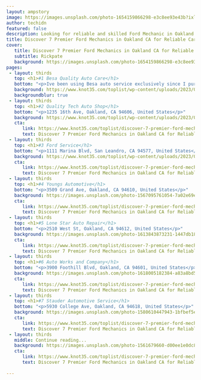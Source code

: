 ```yaml
---
layout: ampstory
image: https://images.unsplash.com/photo-1654159866298-e3c8ee93e43b?ixlib=rb-4.0.3&ixid=MnwxMjA3fDB8MHxwaG90by1wYWdlfHx8fGVufDB8fHx8&auto=format&fit=crop&w=640&h=853&q=80
author: techidn
featured: false
description: Looking for reliable and skilled Ford Mechanic in Oakland CA, USA? Your search ends here with the 7 best Ford Mechanic in town. With their expertise and commitment to delivering exceptional 
title: Discover 7 Premier Ford Mechanics in Oakland CA for Reliable Car Maintenance
cover:
   title: Discover 7 Premier Ford Mechanics in Oakland CA for Reliable Car Maintenance
   subtitle: Rickpate
   background: https://images.unsplash.com/photo-1654159866298-e3c8ee93e43b?ixlib=rb-4.0.3&ixid=MnwxMjA3fDB8MHxwaG90by1wYWdlfHx8fGVufDB8fHx8&auto=format&fit=crop&w=640&h=853&q=80
pages: 
 - layout: thirds
   top: <h1>#1 Besa Quality Auto Care</h1>
   bottom: "<p>Ive been using Besa auto service exclusively since I purchased my 2006 BMW X5 two years ago. He is trustworthy and very thorough, which matters greatly to me since I</p>"
   background: https://www.knot35.com/toplist/wp-content/uploads/2023/06/best-ford-mechanic-1-in-oakland-ca-1685839877.jpeg
   backgroundblur: true
 - layout: thirds
   top: <h1>#2 Quality Tech Auto Shop</h1>
   bottom: "<p>1235 16th Ave, Oakland, CA 94606, United States</p>"
   background: https://www.knot35.com/toplist/wp-content/uploads/2023/06/best-ford-mechanic-2-in-oakland-ca-1685839878.jpeg
   cta:
      link: https://www.knot35.com/toplist/discover-7-premier-ford-mechanics-in-oakland-ca-for-reliable-car-maintenance/
      text: Discover 7 Premier Ford Mechanics in Oakland CA for Reliable Car Maintenance
 - layout: thirds
   top: <h1>#3 Ford Service</h1>
   bottom: "<p>1111 Marina Blvd, San Leandro, CA 94577, United States</p>"
   background: https://www.knot35.com/toplist/wp-content/uploads/2023/06/best-ford-mechanic-3-in-oakland-ca-1685839878.jpeg
   cta:
      link: https://www.knot35.com/toplist/discover-7-premier-ford-mechanics-in-oakland-ca-for-reliable-car-maintenance/
      text: Discover 7 Premier Ford Mechanics in Oakland CA for Reliable Car Maintenance
 - layout: thirds
   top: <h1>#4 Youngs Automotive</h1>
   bottom: "<p>3509 Grand Ave, Oakland, CA 94610, United States</p>"
   background: https://images.unsplash.com/photo-1567095761054-7a02e69e5c43?ixlib=rb-4.0.3&ixid=MnwxMjA3fDB8MHxwaG90by1wYWdlfHx8fGVufDB8fHx8&auto=format&fit=crop&w=640&h=853&q=80
   cta:
      link: https://www.knot35.com/toplist/discover-7-premier-ford-mechanics-in-oakland-ca-for-reliable-car-maintenance/
      text: Discover 7 Premier Ford Mechanics in Oakland CA for Reliable Car Maintenance
 - layout: thirds
   top: <h1>#5 Lone Star Auto Repair</h1>
   bottom: "<p>2510 West St, Oakland, CA 94612, United States</p>"
   background: https://images.unsplash.com/photo-1613843873231-1447db182f97?ixlib=rb-4.0.3&ixid=MnwxMjA3fDB8MHxwaG90by1wYWdlfHx8fGVufDB8fHx8&auto=format&fit=crop&w=640&h=853&q=80
   cta:
      link: https://www.knot35.com/toplist/discover-7-premier-ford-mechanics-in-oakland-ca-for-reliable-car-maintenance/
      text: Discover 7 Premier Ford Mechanics in Oakland CA for Reliable Car Maintenance
 - layout: thirds
   top: <h1>#6 Auto Works and Company</h1>
   bottom: "<p>3900 Foothill Blvd, Oakland, CA 94601, United States</p>"
   background: https://images.unsplash.com/photo-1618005182384-a83a8bd57fbe?ixlib=rb-4.0.3&ixid=MnwxMjA3fDB8MHxwaG90by1wYWdlfHx8fGVufDB8fHx8&auto=format&fit=crop&w=640&h=853&q=80
   cta:
      link: https://www.knot35.com/toplist/discover-7-premier-ford-mechanics-in-oakland-ca-for-reliable-car-maintenance/
      text: Discover 7 Premier Ford Mechanics in Oakland CA for Reliable Car Maintenance
 - layout: thirds
   top: <h1>#7 Stauder Automotive Service</h1>
   bottom: "<p>5930 College Ave, Oakland, CA 94618, United States</p>"
   background: https://images.unsplash.com/photo-1580610447943-1bfbef5efe07?ixlib=rb-4.0.3&ixid=MnwxMjA3fDB8MHxwaG90by1wYWdlfHx8fGVufDB8fHx8&auto=format&fit=crop&w=640&h=853&q=80
   cta:
      link: https://www.knot35.com/toplist/discover-7-premier-ford-mechanics-in-oakland-ca-for-reliable-car-maintenance/
      text: Discover 7 Premier Ford Mechanics in Oakland CA for Reliable Car Maintenance
 - layout: thirds
   middle: Continue reading...
   background: https://images.unsplash.com/photo-1561679660-d00ee1e0dc8e?ixlib=rb-4.0.3&ixid=MnwxMjA3fDB8MHxwaG90by1wYWdlfHx8fGVufDB8fHx8&auto=format&fit=crop&w=640&h=853&q=80
   cta:
      link: https://www.knot35.com/toplist/discover-7-premier-ford-mechanics-in-oakland-ca-for-reliable-car-maintenance/
      text: Discover 7 Premier Ford Mechanics in Oakland CA for Reliable Car Maintenance
      
---
```

